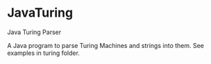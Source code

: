 JavaTuring
==========

Java Turing Parser

A Java program to parse Turing Machines and strings into them. See examples in turing folder.
